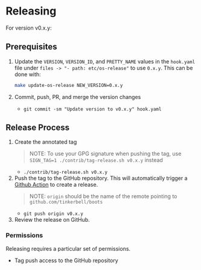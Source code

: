 # Releasing

For version v0.x.y:

## Prerequisites

1. Update the `VERSION`, `VERSION_ID`, and `PRETTY_NAME` values in the `hook.yaml` file under `files -> "- path: etc/os-release"` to use `0.x.y`. This can be done with:

    ```bash
    make update-os-release NEW_VERSION=0.x.y
    ```

1. Commit, push, PR, and merge the version changes
   - `git commit -sm "Update version to v0.x.y" hook.yaml`

## Release Process

1. Create the annotated tag
   > NOTE: To use your GPG signature when pushing the tag, use `SIGN_TAG=1 ./contrib/tag-release.sh v0.x.y` instead
   - `./contrib/tag-release.sh v0.x.y`
1. Push the tag to the GitHub repository. This will automatically trigger a [Github Action](https://github.com/tinkerbell/hook/actions) to create a release.
   > NOTE: `origin` should be the name of the remote pointing to `github.com/tinkerbell/boots`
   - `git push origin v0.x.y`
1. Review the release on GitHub.

### Permissions

Releasing requires a particular set of permissions.

- Tag push access to the GitHub repository
